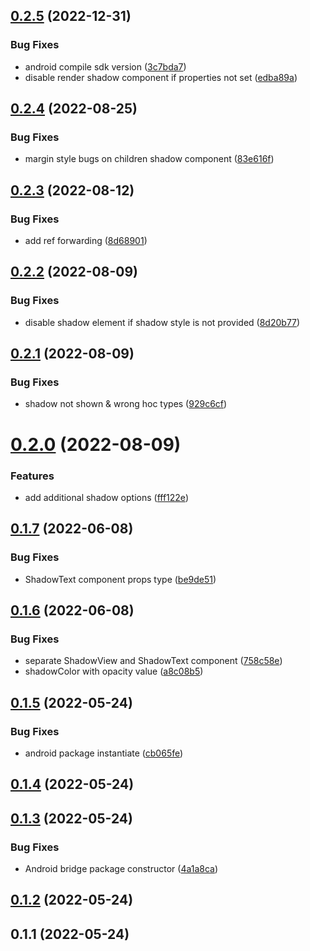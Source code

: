 ## [0.2.5](https://github.com/vesselsoft/react-native-android-shadow/compare/v0.2.4...v0.2.5) (2022-12-31)


### Bug Fixes

* android compile sdk version ([3c7bda7](https://github.com/vesselsoft/react-native-android-shadow/commit/3c7bda75d3d71305196200238bd9d2b7336c60fe))
* disable render shadow component if properties not set ([edba89a](https://github.com/vesselsoft/react-native-android-shadow/commit/edba89a700742119f38ede3d1dd91128676e7b15))

## [0.2.4](https://github.com/vesselsoft/react-native-android-shadow/compare/v0.2.3...v0.2.4) (2022-08-25)


### Bug Fixes

* margin style bugs on children shadow component ([83e616f](https://github.com/vesselsoft/react-native-android-shadow/commit/83e616fa5f618e65aa632aa0996a0e0537905730))

## [0.2.3](https://github.com/vesselsoft/react-native-android-shadow/compare/v0.2.2...v0.2.3) (2022-08-12)


### Bug Fixes

* add ref forwarding ([8d68901](https://github.com/vesselsoft/react-native-android-shadow/commit/8d689019e02a80e41b73e4de248ca11a882f033a))

## [0.2.2](https://github.com/vesselsoft/react-native-android-shadow/compare/v0.2.1...v0.2.2) (2022-08-09)


### Bug Fixes

* disable shadow element if shadow style is not provided ([8d20b77](https://github.com/vesselsoft/react-native-android-shadow/commit/8d20b771d489157c3d931d27446cbf01b7341749))

## [0.2.1](https://github.com/vesselsoft/react-native-android-shadow/compare/v0.2.0...v0.2.1) (2022-08-09)


### Bug Fixes

* shadow not shown & wrong hoc types ([929c6cf](https://github.com/vesselsoft/react-native-android-shadow/commit/929c6cfc9ab66425bddc753ba9dd6122b837e29e))

# [0.2.0](https://github.com/vesselsoft/react-native-android-shadow/compare/v0.1.7...v0.2.0) (2022-08-09)


### Features

* add additional shadow options ([fff122e](https://github.com/vesselsoft/react-native-android-shadow/commit/fff122e614e46b60c6af635706a616c865b33367))

## [0.1.7](https://github.com/vesselsoft/react-native-android-shadow/compare/v0.1.6...v0.1.7) (2022-06-08)


### Bug Fixes

* ShadowText component props type ([be9de51](https://github.com/vesselsoft/react-native-android-shadow/commit/be9de51692fe05266d54020d68febe33beb830aa))

## [0.1.6](https://github.com/vesselsoft/react-native-android-shadow/compare/v0.1.5...v0.1.6) (2022-06-08)


### Bug Fixes

* separate ShadowView and ShadowText component ([758c58e](https://github.com/vesselsoft/react-native-android-shadow/commit/758c58e66b9f71b3e9f602a36c94adee7d34097e))
* shadowColor with opacity value ([a8c08b5](https://github.com/vesselsoft/react-native-android-shadow/commit/a8c08b52da54643bd1fefb6208f6277f5dc1992c))

## [0.1.5](https://github.com/vesselsoft/react-native-android-shadow/compare/v0.1.4...v0.1.5) (2022-05-24)


### Bug Fixes

* android package instantiate ([cb065fe](https://github.com/vesselsoft/react-native-android-shadow/commit/cb065fe887230db0f97cbb204a0ad8e319304db8))

## [0.1.4](https://github.com/vesselsoft/react-native-android-shadow/compare/v0.1.3...v0.1.4) (2022-05-24)

## [0.1.3](https://github.com/vesselsoft/react-native-android-shadow/compare/v0.1.2...v0.1.3) (2022-05-24)


### Bug Fixes

* Android bridge package constructor ([4a1a8ca](https://github.com/vesselsoft/react-native-android-shadow/commit/4a1a8caf20a4136f3bbc5f17f6107f75dcce7e08))

## [0.1.2](https://github.com/vesselsoft/react-native-android-shadow/compare/v0.1.1...v0.1.2) (2022-05-24)

## 0.1.1 (2022-05-24)

